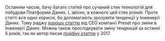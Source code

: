 Останнім часом, бачу багато статей про сучаний стек технологій для побудови Платформи Даних. І, звісно, в кожного цей стек різний. Проте статті все одно корисні, бо допомагають зрозуміти тенденції у Інженерії Даних. Тому раджу [хорошу статтю](https://preset.io/blog/reshaping-data-engineering/) від CEO компанії Preset про зміни в Інженерії Даних. Можна також прослідкувати зміну тенденцій за останні 5 років, так як автор писав [подібну статтю](https://www.freecodecamp.org/news/the-rise-of-the-data-engineer-91be18f1e603/) у 2017.